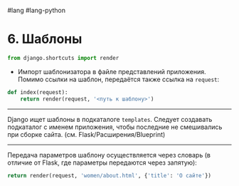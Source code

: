  #lang #lang-python

# 6. Шаблоны

```python
from django.shortcuts import render
```
- Импорт шаблонизатора в файле представлений приложения.
Помимо ссылки на шаблон, передаётся также ссылка на `request`:
```python
def index(request):
    return render(request, '<путь к шаблону>')
```
---
Django ищет шаблоны в подкаталоге `templates`. Следует создавать подкаталог с именем приложения, чтобы последние не смешивались при сборке сайта. (см. Flask/Расширения/Blueprint)

---
Передача параметров шаблону осуществляется через словарь (в отличие от Flask, где параметры передаются через запятую):
```python
return render(request, 'women/about.html', {'title': 'О сайте'})
```